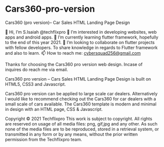 # Cars360-pro-version
 Cars360 (pro version)– Car Sales HTML Landing Page Design
 
 👋 Hi, I’m S.Isaiah @techflixpro
👀 I’m interested in developing websites, web apps and android apps.
🌱 I’m currently learning flutter framework, hopefully to the end of this year 2021.
💞️ I’m looking to collaborate on flutter projects with fellow developers. To share knowledge in regards to Flutter framework and also to learn.
📫 How to reach me: cybersquad256@gmail.com

Thanks for choosing the Cars360 pro version web design. Incase of inquires do reach me via email.

Cars360 pro version – Cars Sales HTML Landing Page Design is built on HTML5, CSS3 and Javascript. 

Cars360 pro version can be applied to large scale car dealers. Alternatively I would like to recommend checking out the Cars360  for car dealers with a small scale of cars available. The Cars360 template is modern and minimal in design with an HTML page, CSS & Javascript.

Copyright © 2021 Techflixpro
This work is subject to copyright. All rights are reserved on usage of all media files: png, gif,jpg and any other. As such none of the media files are to be reproduced, stored in a retrieval system, or transmitted in any form or by any means, without the prior written permission from the Techflixpro team.
